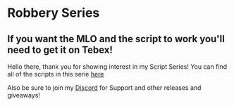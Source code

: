 # Robbery Series
## If you want the MLO and the script to work you'll need to get it on Tebex!

Hello there, thank you for showing interest in my Script Series!
You can find all of the scripts in this serie [here](https://sooof-development.tebex.io/category/robberies_series)

Also be sure to join my [Discord](https://discord.gg/8VFKNQcsC5) for Support and other releases and giveaways!

